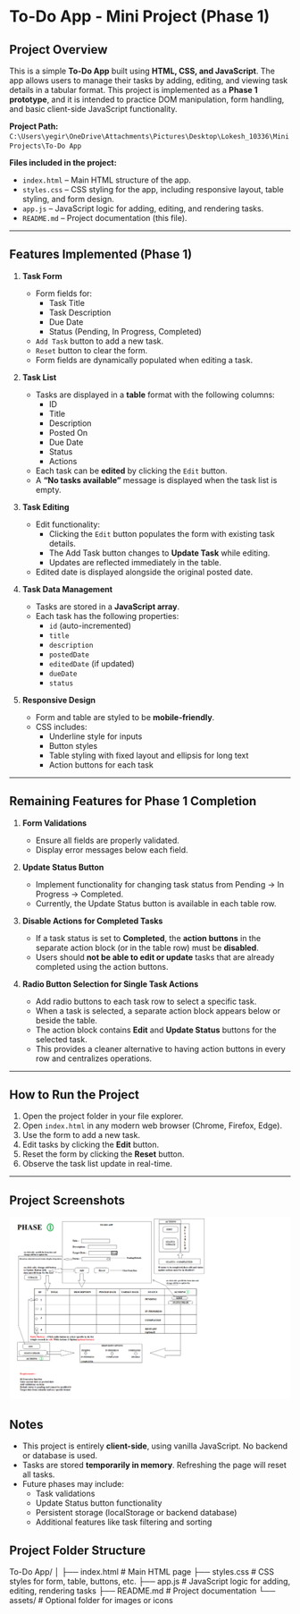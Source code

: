 # To-Do App - Mini Project (Phase 1)

## Project Overview

This is a simple **To-Do App** built using **HTML, CSS, and JavaScript**. The app allows users to manage their tasks by adding, editing, and viewing task details in a tabular format. This project is implemented as a **Phase 1 prototype**, and it is intended to practice DOM manipulation, form handling, and basic client-side JavaScript functionality.

**Project Path:**  
`C:\Users\yegir\OneDrive\Attachments\Pictures\Desktop\Lokesh_10336\MiniProjects\To-Do App`

**Files included in the project:**

- `index.html` – Main HTML structure of the app.
- `styles.css` – CSS styling for the app, including responsive layout, table styling, and form design.
- `app.js` – JavaScript logic for adding, editing, and rendering tasks.
- `README.md` – Project documentation (this file).

---

## Features Implemented (Phase 1)

1. **Task Form**

   - Form fields for:
     - Task Title
     - Task Description
     - Due Date
     - Status (Pending, In Progress, Completed)
   - `Add Task` button to add a new task.
   - `Reset` button to clear the form.
   - Form fields are dynamically populated when editing a task.

2. **Task List**

   - Tasks are displayed in a **table** format with the following columns:
     - ID
     - Title
     - Description
     - Posted On
     - Due Date
     - Status
     - Actions
   - Each task can be **edited** by clicking the `Edit` button.
   - A **“No tasks available”** message is displayed when the task list is empty.

3. **Task Editing**

   - Edit functionality:
     - Clicking the `Edit` button populates the form with existing task details.
     - The Add Task button changes to **Update Task** while editing.
     - Updates are reflected immediately in the table.
   - Edited date is displayed alongside the original posted date.

4. **Task Data Management**

   - Tasks are stored in a **JavaScript array**.
   - Each task has the following properties:
     - `id` (auto-incremented)
     - `title`
     - `description`
     - `postedDate`
     - `editedDate` (if updated)
     - `dueDate`
     - `status`

5. **Responsive Design**
   - Form and table are styled to be **mobile-friendly**.
   - CSS includes:
     - Underline style for inputs
     - Button styles
     - Table styling with fixed layout and ellipsis for long text
     - Action buttons for each task

---

## Remaining Features for Phase 1 Completion

1. **Form Validations**

   - Ensure all fields are properly validated.
   - Display error messages below each field.

2. **Update Status Button**

   - Implement functionality for changing task status from Pending → In Progress → Completed.
   - Currently, the Update Status button is available in each table row.

3. **Disable Actions for Completed Tasks**

   - If a task status is set to **Completed**, the **action buttons** in the separate action block (or in the table row) must be **disabled**.
   - Users should **not be able to edit or update** tasks that are already completed using the action buttons.

4. **Radio Button Selection for Single Task Actions**
   - Add radio buttons to each task row to select a specific task.
   - When a task is selected, a separate action block appears below or beside the table.
   - The action block contains **Edit** and **Update Status** buttons for the selected task.
   - This provides a cleaner alternative to having action buttons in every row and centralizes operations.

---

## How to Run the Project

1. Open the project folder in your file explorer.
2. Open `index.html` in any modern web browser (Chrome, Firefox, Edge).
3. Use the form to add a new task.
4. Edit tasks by clicking the **Edit** button.
5. Reset the form by clicking the **Reset** button.
6. Observe the task list update in real-time.

---

## Project Screenshots

![alt text](assets/TO-DO_Phase1.png)

## Notes

- This project is entirely **client-side**, using vanilla JavaScript. No backend or database is used.
- Tasks are stored **temporarily in memory**. Refreshing the page will reset all tasks.
- Future phases may include:
  - Task validations
  - Update Status button functionality
  - Persistent storage (localStorage or backend database)
  - Additional features like task filtering and sorting

## Project Folder Structure

To-Do App/
│
├── index.html # Main HTML page
├── styles.css # CSS styles for form, table, buttons, etc.
├── app.js # JavaScript logic for adding, editing, rendering tasks
├── README.md # Project documentation
└── assets/ # Optional folder for images or icons
